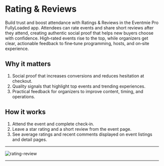 # Rating & Reviews

Build trust and boost attendance with Ratings & Reviews in the Eventmie Pro FullyLoaded app. Attendees can rate events and share short reviews after they attend, creating authentic social proof that helps new buyers choose with confidence. High‑rated events rise to the top, while organizers get clear, actionable feedback to fine‑tune programming, hosts, and on‑site experience.

## Why it matters
1. Social proof that increases conversions and reduces hesitation at checkout.
2. Quality signals that highlight top events and trending experiences.
3. Practical feedback for organizers to improve content, timing, and operations.

## How it works
1. Attend the event and complete check‑in.
2. Leave a star rating and a short review from the event page.
3. See average ratings and recent comments displayed on event listings and detail pages.

---

![rating-review](/images/v3/Event-Ratings-&-Reviews-Image-9.webp "rating-review")

---